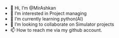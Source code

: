 - 👋 Hi, I’m @MirAshkan
- 👀 I’m interested in Project managing
- 🌱 I’m currently learning python(AI)
- 💞️ I’m looking to collaborate on Simulator projects
- 📫 How to reach me via my github account.

<!---
MirAshkan/MirAshkan is a ✨ special ✨ repository because its `README.md` (this file) appears on your GitHub profile.
You can click the Preview link to take a look at your changes.
--->
